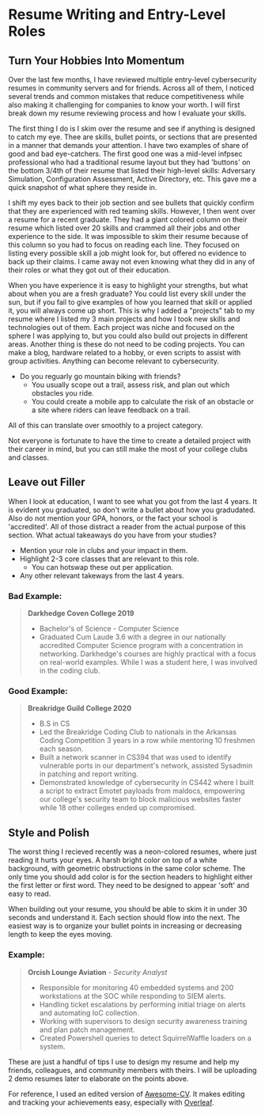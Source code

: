 # Resume Writing and Entry-Level Roles

## Turn Your Hobbies Into Momentum

Over the last few months, I have reviewed multiple entry-level cybersecurity resumes in community servers and for friends. Across all of them, I noticed several trends and common mistakes that reduce competitiveness while also making it challenging for companies to know your worth. I will first break down my resume reviewing process and how I evaluate your skills. 

The first thing I do is I skim over the resume and see if anything is designed to catch my eye. Thee are skills, bullet points, or sections that are presented in a manner that demands your attention. I have two examples of share of good and bad eye-catchers. The first good one was a mid-level infpsec professional who had a traditional resume layout but they had 'buttons' on the bottom 3/4th of their resume that listed their high-level skills: Adversary Simulation, Configuration Assessment, Active Directory, etc. This gave me a quick snapshot of what sphere they reside in. 

I shift my eyes back to their job section and see bullets that quickly confirm that they are experienced with red teaming skills. However, I then went over a resume for a recent graduate. They had a giant colored column on their resume which listed over 20 skills and crammed all their jobs and other experience to the side. It was impossible to skim their resume because of this column so you had to focus on reading each line. They focused on listing every possible skill a job might look for, but offered no evidence to back up their claims. I came away not even knowing what they did in any of their roles or what they got out of their education. 

When you have experience it is easy to highlight your strengths, but what about when you are a fresh graduate? You could list every skill under the sun, but if you fail to give examples of how you learned that skill or applied it, you will always come up short. This is why I added a "projects" tab to my resume where I listed my 3 main projects and how I took new skills and technologies out of them. Each project was niche and focused on the sphere I was applying to, but you could also build out projects in different areas. Another thing is these do not need to be coding projects. You can make a blog, hardware related to a hobby, or even scripts to assist with group activities. Anything can become relevant to cybersecurity. 

- Do you reguarly go mountain biking with friends? 
  - You usually scope out a trail, assess risk, and plan out which obstacles you ride. 
  - You could create a mobile app to calculate the risk of an obstacle or a site where riders can leave feedback on a trail. 
 
All of this can translate over smoothly to a project category. 

Not everyone is fortunate to have the time to create a detailed project with their career in mind, but you can still make the most of your college clubs and classes. 

## Leave out Filler

When I look at education, I want to see what you got from the last 4 years. It is evident you graduated, so don't write a bullet about how you gradudated. Also do not mention your GPA, honors, or the fact your school is 'accredited'. All of those distract a reader from the actual purpose of this section. What actual takeaways do you have from your studies? 

- Mention your role in clubs and your impact in them.
- Highlight 2-3 core classes that are relevant to this role.
  - You can hotswap these out per application. 
- Any other relevant takeways from the last 4 years.

### Bad Example:

> **Darkhedge Coven College 2019**
> - Bachelor's of Science - Computer Science
> - Graduated Cum Laude 3.6 with a degree in our nationally accredited Computer Science program with a concentration in networking. Darkhedge's courses are highly practical with a focus on real-world examples. While I was a student here, I was involved in the coding club. 

### Good Example:

> **Breakridge Guild College 2020**
> - B.S in CS
> - Led the Breakridge Coding Club to nationals in the Arkansas Coding Competition 3 years in a row while mentoring 10 freshmen each season. 
> - Built a network scanner in CS394 that was used to identify vulnerable ports in our department's network, assisted Sysadmin in patching and report writing.
> - Demonstrated knowledge of cybersecurity in CS442 where I built a script to extract Emotet payloads from maldocs, empowering our college's security team to block malicious websites faster while 18 other colleges ended up compromised. 

## Style and Polish

The worst thing I recieved recently was a neon-colored resumes, where just reading it hurts your eyes. A harsh bright color on top of a white background, with geometric obstructions in the same color scheme. The only time you should add color is for the section headers to highlight either the first letter or first word. They need to be designed to appear 'soft' and easy to read. 

When building out your resume, you should be able to skim it in under 30 seconds and understand it. Each section should flow into the next. The easiest way is to organize your bullet points in increasing or decreasing length to keep the eyes moving. 

### Example:

> **Orcish Lounge Aviation** - *Security Analyst*
> - Responsible for monitoring 40 embedded systems and 200 workstations at the SOC while responding to SIEM alerts. 
> - Handling ticket escalations by performing initial triage on alerts and automating IoC collection. 
> - Working with supervisors to design security awareness training and plan patch management. 
> - Created Powershell queries to detect SquirrelWaffle loaders on a system. 

These are just a handful of tips I use to design my resume and help my friends, colleagues, and community members with theirs. I will be uploading 2 demo resumes later to elaborate on the points above. 

For reference, I used an edited version of [Awesome-CV](https://www.overleaf.com/latex/templates/awesome-cv/dfnvtnhzhhbm). It makes editing and tracking your achievements easy, especially with [Overleaf](https://www.overleaf.com).
